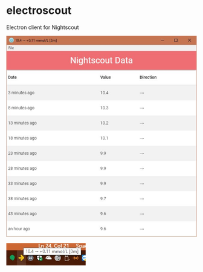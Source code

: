 # electroscout

Electron client for Nightscout

![Screenshot](doc/screenshot.jpg)

![Tray](doc/tray.jpg)